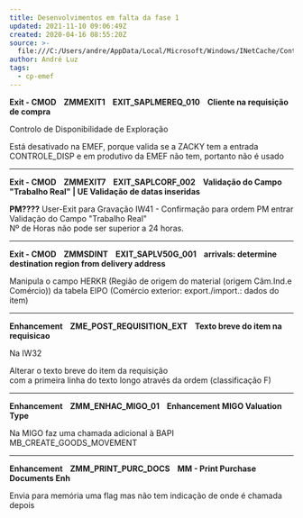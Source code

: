 ```yaml
---
title: Desenvolvimentos em falta da fase 1
updated: 2021-11-10 09:06:49Z
created: 2020-04-16 08:55:20Z
source: >-
  file:///C:/Users/andre/AppData/Local/Microsoft/Windows/INetCache/Content.MSO/5E27B048.xlsx
author: André Luz
tags:
  - cp-emef
---
```


**Exit - CMOD    ZMMEXIT1    EXIT_SAPLMEREQ_010    Cliente na requisição de compra**

Controlo de Disponibilidade de Exploração

Está desativado na EMEF, porque valida se a ZACKY tem a entrada  CONTROLE_DISP e em produtivo da EMEF não tem, portanto não é usado

* * *

**Exit - CMOD    ZMMEXIT7    EXIT_SAPLCORF_002    Validação do Campo "Trabalho Real" | UE Validação de datas inseridas**

**PM????**
User-Exit para Gravação IW41 - Confirmação para ordem PM entrar
Validação do Campo "Trabalho Real"
Nº de Horas não pode ser superior a 24 horas.

* * *

**Exit - CMOD    ZMMSDINT    EXIT_SAPLV50G_001    arrivals: determine destination region from delivery address**

Manipula o campo HERKR (Região de origem do material (origem Câm.Ind.e Comércio)) da tabela EIPO (Comércio exterior: export./import.: dados do item)

* * *

**Enhancement    ZME_POST_REQUISITION_EXT    Texto breve do item na requisicao**

Na IW32

Alterar o texto breve do item da requisição com a primeira linha do texto longo através da ordem (classificação F)

* * *

**Enhancement    ZMM_ENHAC_MIGO_01    Enhancement MIGO Valuation Type**

Na MIGO faz uma chamada adicional à BAPI  MB_CREATE_GOODS_MOVEMENT

* * *

**Enhancement    ZMM_PRINT_PURC_DOCS    MM - Print Purchase Documents Enh**

Envia para memória uma flag mas não tem indicação de onde é chamada depois